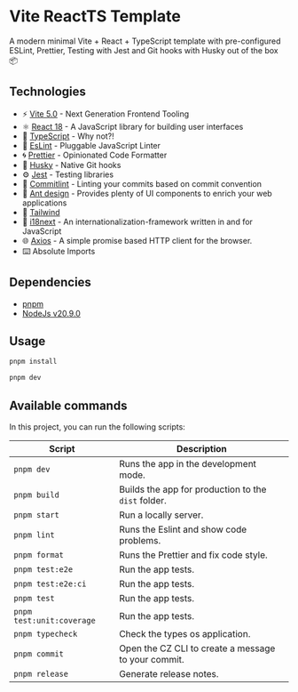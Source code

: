 # Vite ReactTS Template

A modern minimal Vite + React + TypeScript template with pre-configured ESLint, Prettier, Testing with Jest and Git hooks with Husky out of the box 📦

## Technologies

- ⚡️ [Vite 5.0](https://vitejs.dev/) - Next Generation Frontend Tooling
- ⚛️ [React 18](https://reactjs.org/) - A JavaScript library for building user interfaces
- 💎 [TypeScript](https://www.typescriptlang.org/) - Why not?!
- 🔨 [EsLint](https://eslint.org/) - Pluggable JavaScript Linter
- 🌀 [Prettier](https://prettier.io) - Opinionated Code Formatter
- 🐺 [Husky](https://github.com/typicode/husky) - Native Git hooks
- ⚙️ [Jest](https://jestjs.io/) - Testing libraries
- 📑 [Commitlint](https://commitlint.js.org/) - Linting your commits based on commit convention
- 🐜 [Ant design](https://ant.design/) - Provides plenty of UI components to enrich your web applications
- 💨 [Tailwind](https://tailwindcss.com/)
- 🐄 [i18next](i18next) - An internationalization-framework written in and for JavaScript
- 🌐 [Axios](https://axios-http.com/ptbr/docs/intro) - A simple promise based HTTP client for the browser.
- ⌨️ Absolute Imports

## Dependencies

- [pnpm](https://pnpm.io/pt/)
- [NodeJs v20.9.0](https://nodejs.org/en)

## Usage

```bash
pnpm install
```

```bash
pnpm dev
```

## Available commands

In this project, you can run the following scripts:

| Script                    | Description                                         |
| ------------------------- | --------------------------------------------------- |
| `pnpm dev`                | Runs the app in the development mode.               |
| `pnpm build`              | Builds the app for production to the `dist` folder. |
| `pnpm start`              | Run a locally server.                               |
| `pnpm lint`               | Runs the Eslint and show code problems.             |
| `pnpm format`             | Runs the Prettier and fix code style.               |
| `pnpm test:e2e`           | Run the app tests.                                  |
| `pnpm test:e2e:ci`        | Run the app tests.                                  |
| `pnpm test`               | Run the app tests.                                  |
| `pnpm test:unit:coverage` | Run the app tests.                                  |
| `pnpm typecheck`          | Check the types os application.                     |
| `pnpm commit`             | Open the CZ CLI to create a message to your commit. |
| `pnpm release`            | Generate release notes.                             |
